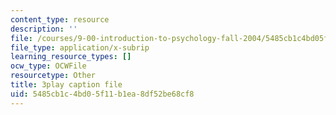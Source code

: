 ```yaml
---
content_type: resource
description: ''
file: /courses/9-00-introduction-to-psychology-fall-2004/5485cb1c4bd05f11b1ea8df52be68cf8_10492.vtt
file_type: application/x-subrip
learning_resource_types: []
ocw_type: OCWFile
resourcetype: Other
title: 3play caption file
uid: 5485cb1c-4bd0-5f11-b1ea-8df52be68cf8
---
```

